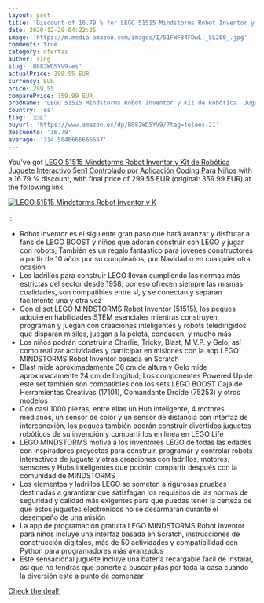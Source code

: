 ```yaml
---
layout: post
title: 'Discount of 16.79 % for LEGO 51515 Mindstorms Robot Inventor y K'
date: 2020-12-29 04:22:25
image: 'https://m.media-amazon.com/images/I/51FWF84FDwL._SL200_.jpg'
comments: true
category: ofertas
author: ring
slug: 'B082WD5YV9-es'
actualPrice: 299.55 EUR
currency: EUR
price: 299.55
comparePrice: 359.99 EUR
prodname: 'LEGO 51515 Mindstorms Robot Inventor y Kit de Robótica  Juguete Interactivo 5en1 Controlado por Aplicación  Coding Para Niños'
country: 'es'
flag: '🇪🇸'
buyurl: 'https://www.amazon.es/dp/B082WD5YV9/?tag=tolees-21'
descuento: '16.79'
average: '314.5046666666667'
---
```


You've got [LEGO 51515 Mindstorms Robot Inventor y Kit de Robótica  Juguete Interactivo 5en1 Controlado por Aplicación  Coding Para Niños](https://www.amazon.es/dp/B082WD5YV9/?tag=tolees-21) with a  16.79 % discount, with final price of 299.55 EUR (original: 359.99 EUR) at the following link:

[![LEGO 51515 Mindstorms Robot Inventor y K](https://m.media-amazon.com/images/I/51FWF84FDwL._SL200_.jpg)](https://www.amazon.es/dp/B082WD5YV9/?tag=tolees-21)

ℹ️:

- Robot Inventor es el siguiente gran paso que hará avanzar y disfrutar a fans de LEGO BOOST y niños que adoran construir con LEGO y jugar con robots; También es un regalo fantástico para jóvenes constructores a partir de 10 años por su cumpleaños, por Navidad o en cualquier otra ocasión
- Los ladrillos para construir LEGO llevan cumpliendo las normas más estrictas del sector desde 1958; por eso ofrecen siempre las mismas cualidades, son compatibles entre sí, y se conectan y separan fácilmente una y otra vez
- Con el set LEGO MINDSTORMS Robot Inventor (51515), los peques adquieren habilidades STEM esenciales mientras construyen, programan y juegan con creaciones inteligentes y robots teledirigidos que disparan misiles, juegan a la pelota, conducen, y mucho más
- Los niños podrán construir a Charlie, Tricky, Blast, M.V.P. y Gelo, así como realizar actividades y participar en misiones con la app LEGO MINDSTORMS Robot Inventor basada en Scratch
- Blast mide aproximadamente 36 cm de altura y Gelo mide aproximadamente 24 cm de longitud; Los componentes Powered Up de este set también son compatibles con los sets LEGO BOOST Caja de Herramientas Creativas (17101), Comandante Droide (75253) y otros modelos
- Con casi 1000 piezas, entre ellas un Hub inteligente, 4 motores medianos, un sensor de color y un sensor de distancia con interfaz de interconexión, los peques también podrán construir divertidos juguetes robóticos de su invención y compartirlos en línea en LEGO Life
- LEGO MINDSTORMS motiva a los inventores LEGO de todas las edades con inspiradores proyectos para construir, programar y controlar robots interactivos de juguete y otras creaciones con ladrillos, motores, sensores y Hubs inteligentes que podrán compartir después con la comunidad de MINDSTORMS
- Los elementos y ladrillos LEGO se someten a rigurosas pruebas destinadas a garantizar que satisfagan los requisitos de las normas de seguridad y calidad más exigentes para que puedas tener la certeza de que estos juguetes electrónicos no se desarmarán durante el desempeño de una misión
- La app de programación gratuita LEGO MINDSTORMS Robot Inventor para niños incluye una interfaz basada en Scratch, instrucciones de construcción digitales, más de 50 actividades y compatibilidad con Python para programadores más avanzados
- Este sensacional juguete incluye una batería recargable fácil de instalar, así que no tendrás que ponerte a buscar pilas por toda la casa cuando la diversión esté a punto de comenzar

[Check the deal!!](https://www.amazon.es/dp/B082WD5YV9/?tag=tolees-21)
